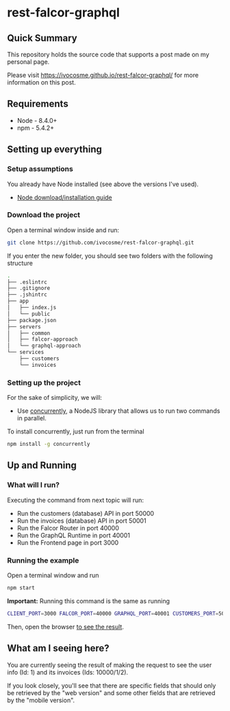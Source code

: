 # rest-falcor-graphql

## Quick Summary

This repository holds the source code that supports a post made on my personal page. 

Please visit https://ivocosme.github.io/rest-falcor-graphql/ for more information on this post.

## Requirements

* Node - 8.4.0+
* npm - 5.4.2+

## Setting up everything

### Setup assumptions

You already have Node installed (see above the versions I've used).

* [Node download/installation guide](https://nodejs.org/en/download/package-manager/)

### Download the project

Open a terminal window inside and run:

```bash
git clone https://github.com/ivocosme/rest-falcor-graphql.git
```

If you enter the new folder, you should see two folders with the following structure

```bash
.
├── .eslintrc
├── .gitignore
├── .jshintrc
├── app
│   ├── index.js
│   └── public
├── package.json
├── servers
│   ├── common
│   ├── falcor-approach
│   └── graphql-approach
└── services
    ├── customers
    └── invoices
```

### Setting up the project

For the sake of simplicity, we will:

* Use [concurrently](https://www.npmjs.com/package/concurrently), a NodeJS library that allows us to run two commands in parallel.

To install concurrently, just run from the terminal

```bash
npm install -g concurrently
```

## Up and Running

### What will I run?

Executing the command from next topic will run:

* Run the customers (database) API in port 50000
* Run the invoices (database) API in port 50001
* Run the Falcor Router in port 40000
* Run the GraphQL Runtime in port 40001
* Run the Frontend page in port 3000

### Running the example

Open a terminal window and run

```bash
npm start
```

**Important:** Running this command is the same as running

```bash
CLIENT_PORT=3000 FALCOR_PORT=40000 GRAPHQL_PORT=40001 CUSTOMERS_PORT=50000 INVOICES_PORT=50001 concurrently \"node services/customers/index.js\" \"node services/invoices/index.js\"  \"node servers/falcor-approach/index.js\" \"node servers/graphql-approach/index.js\" \"node app/index.js\"
```

Then, open the browser [to see the result](http://localhost:3000).

## What am I seeing here?

You are currently seeing the result of making the request to see the user info (Id: 1) and its invoices (Ids: 10000/1/2).

If you look closely, you'll see that there are specific fields that should only be retrieved by the "web version" and some other fields that are retrieved by the "mobile version".
